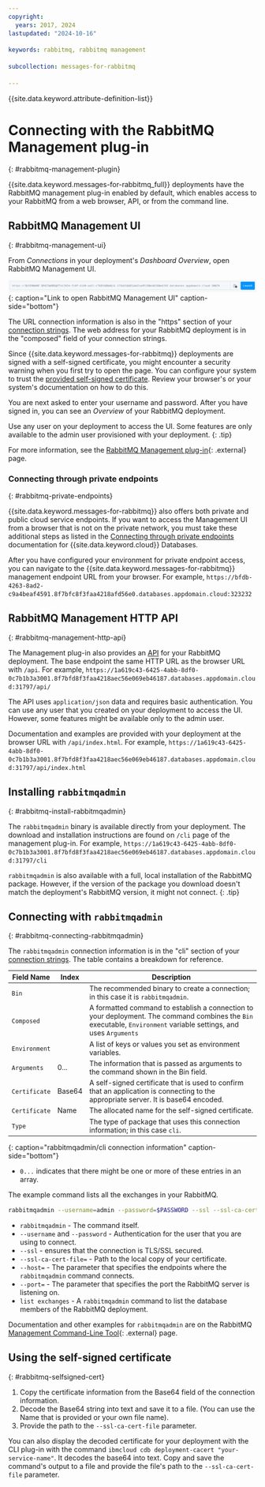```yaml
---
copyright:
  years: 2017, 2024
lastupdated: "2024-10-16"

keywords: rabbitmq, rabbitmq management

subcollection: messages-for-rabbitmq

---
```


{{site.data.keyword.attribute-definition-list}}

# Connecting with the RabbitMQ Management plug-in
{: #rabbitmq-management-plugin}

{{site.data.keyword.messages-for-rabbitmq_full}} deployments have the RabbitMQ management plug-in enabled by default, which enables access to your RabbitMQ from a web browser, API, or from the command line. 

## RabbitMQ Management UI
{: #rabbitmq-management-ui}

From _Connections_ in your deployment's _Dashboard Overview_, open RabbitMQ Management UI.

![Link to open RabbitMQ Management UI](images/management_ui_launch_button.png){: caption="Link to open RabbitMQ Management UI" caption-side="bottom"}

The URL connection information is also in the "https" section of your [connection strings](/docs/messages-for-rabbitmq?topic=messages-for-rabbitmq-connection-strings). The web address for your RabbitMQ deployment is in the "composed" field of your connection strings.

Since {{site.data.keyword.messages-for-rabbitmq}} deployments are signed with a self-signed certificate, you might encounter a security warning when you first try to open the page. You can configure your system to trust the [provided self-signed certificate](/docs/messages-for-rabbitmq?topic=messages-for-rabbitmq-external-app#tls-and-self-signed-certificate-support). Review your browser's or your system's documentation on how to do this.

You are next asked to enter your username and password. After you have signed in, you can see an _Overview_ of your RabbitMQ deployment. 

Use any user on your deployment to access the UI. Some features are only available to the admin user provisioned with your deployment.
{: .tip} 

For more information, see the [RabbitMQ Management plug-in](https://www.rabbitmq.com/management.html){: .external} page.

### Connecting through private endpoints
{: #rabbitmq-private-endpoints}

{{site.data.keyword.messages-for-rabbitmq}} also offers both private and public cloud service endpoints. If you want to access the Management UI from a browser that is not on the private network, you must take these additional steps as listed in the [Connecting through private endpoints]([/docs/messages-for-rabbitmq?topic=cloud-databases-service-endpoints#private-endpoint-connections](/docs/messages-for-rabbitmq?topic=messages-for-rabbitmq-service-endpoints&interface=ui#private-endpoint-connections)) documentation for {{site.data.keyword.cloud}} Databases.

After you have configured your environment for private endpoint access, you can navigate to the {{site.data.keyword.messages-for-rabbitmq}} management endpoint URL from your browser. For example, `https://bfdb-4263-8ad2-c9a4beaf4591.8f7bfc8f3faa4218afd56e0.databases.appdomain.cloud:323232`

## RabbitMQ Management HTTP API
{: #rabbitmq-management-http-api}

The Management plug-in also provides an [API](https://www.rabbitmq.com/management.html#http-api) for your RabbitMQ deployment. The base endpoint the same HTTP URL as the browser URL with `/api`. For example,
`https://1a619c43-6425-4abb-8df0-0c7b1b3a3001.8f7bfd8f3faa4218aec56e069eb46187.databases.appdomain.cloud:31797/api/`

The API uses `application/json` data and requires basic authentication. You can use any user that you created on your deployment to access the UI. However, some features might be available only to the admin user.

Documentation and examples are provided with your deployment at the browser URL with `/api/index.html`. For example,
`https://1a619c43-6425-4abb-8df0-0c7b1b3a3001.8f7bfd8f3faa4218aec56e069eb46187.databases.appdomain.cloud:31797/api/index.html`

## Installing `rabbitmqadmin`
{: #rabbitmq-install-rabbitmqadmin}

The `rabbitmqadmin` binary is available directly from your deployment. The download and installation instructions are found on `/cli` page of the management plug-in. For example,
`https://1a619c43-6425-4abb-8df0-0c7b1b3a3001.8f7bfd8f3faa4218aec56e069eb46187.databases.appdomain.cloud:31797/cli`

`rabbitmqadmin` is also available with a full, local installation of the RabbitMQ package. However, if the version of the package you download doesn't match the deployment's RabbitMQ version, it might not connect.
{: .tip}

## Connecting with `rabbitmqadmin`
{: #rabbitmq-connecting-rabbitmqadmin}

The `rabbitmqadmin` connection information is in the "cli" section of your [connection strings](/docs/messages-for-rabbitmq?topic=messages-for-rabbitmq-connection-strings). The table contains a breakdown for reference.

| Field Name | Index | Description |
| ---------- | ----- | ----------- |
| `Bin` | | The recommended binary to create a connection; in this case it is `rabbitmqadmin`. |
| `Composed` | | A formatted command to establish a connection to your deployment. The command combines the `Bin` executable, `Environment` variable settings, and uses `Arguments` | as command-line parameters. |
| `Environment` | | A list of keys or values you set as environment variables. |
| `Arguments` | 0... | The information that is passed as arguments to the command shown in the Bin field. |
| `Certificate` | Base64 | A self-signed certificate that is used to confirm that an application is connecting to the appropriate server. It is base64 encoded. |
| `Certificate` | Name | The allocated name for the self-signed certificate. |
| `Type` | | The type of package that uses this connection information; in this case `cli`.  |
{: caption="rabbitmqadmin/cli connection information" caption-side="bottom"}

* `0...` indicates that there might be one or more of these entries in an array.

The example command lists all the exchanges in your RabbitMQ.

```sh
rabbitmqadmin --username=admin --password=$PASSWORD --ssl --ssl-ca-cert-file=0b22f14b-7ba2-11e8-b8e9-568642342d40 --host=1a619c43-6415-4abb-8df0-0c7b1b3a3001.8f7bfd8f3faa4218aec56e069eb46187.databases.appdomain.cloud --port=31797 list exchanges
```

* `rabbitmqadmin` - The command itself.
* `--username` and `--password` - Authentication for the user that you are using to connect.
* `--ssl` - ensures that the connection is TLS/SSL secured.
* `--ssl-ca-cert-file=` - Path to the local copy of your certificate.
* `--host=` - The parameter that specifies the endpoints where the `rabbitmqadmin` command connects.
* `--port=` - The parameter that specifies the port the RabbitMQ server is listening on. 
* `list exchanges` - A `rabbitmqadmin` command to list the database members of the RabbitMQ deployment. 

Documentation and other examples for `rabbitmqadmin` are on the RabbitMQ [Management Command-Line Tool](https://www.rabbitmq.com/management-cli.html){: .external} page.

## Using the self-signed certificate
{: #rabbitmq-selfsigned-cert}

1. Copy the certificate information from the Base64 field of the connection information. 
2. Decode the Base64 string into text and save it to a file. (You can use the Name that is provided or your own file name).
3. Provide the path to the `--ssl-ca-cert-file` parameter.

You can also display the decoded certificate for your deployment with the CLI plug-in with the command `ibmcloud cdb deployment-cacert "your-service-name"`. It decodes the base64 into text. Copy and save the command's output to a file and provide the file's path to the `--ssl-ca-cert-file` parameter.
